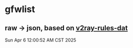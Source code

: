 # gfwlist
## raw -> json, based on [v2ray-rules-dat](https://github.com/Loyalsoldier/v2ray-rules-dat)
Sun Apr  6 12:00:52 AM CST 2025

